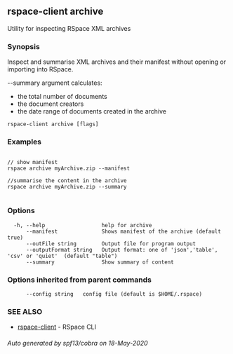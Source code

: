 ## rspace-client archive

Utility for inspecting RSpace XML archives

### Synopsis

Inspect and summarise XML archives and their manifest without opening or importing into RSpace.

--summary argument calculates:

- the total number of documents
- the document creators
- the date range of documents created in the archive

```
rspace-client archive [flags]
```

### Examples

```

// show manifest
rspace archive myArchive.zip --manifest

//summarise the content in the archive
rspace archive myArchive.zip --summary
	
```

### Options

```
  -h, --help                  help for archive
      --manifest              Shows manifest of the archive (default true)
      --outFile string        Output file for program output
      --outputFormat string   Output format: one of 'json','table', 'csv' or 'quiet'  (default "table")
      --summary               Show summary of content
```

### Options inherited from parent commands

```
      --config string   config file (default is $HOME/.rspace)
```

### SEE ALSO

* [rspace-client](rspace-client.md)	 - RSpace CLI

###### Auto generated by spf13/cobra on 18-May-2020
